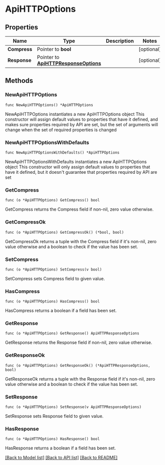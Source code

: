 # ApiHTTPOptions

## Properties

Name | Type | Description | Notes
------------ | ------------- | ------------- | -------------
**Compress** | Pointer to **bool** |  | [optional] 
**Response** | Pointer to [**ApiHTTPResponseOptions**](ApiHTTPResponseOptions.md) |  | [optional] 

## Methods

### NewApiHTTPOptions

`func NewApiHTTPOptions() *ApiHTTPOptions`

NewApiHTTPOptions instantiates a new ApiHTTPOptions object
This constructor will assign default values to properties that have it defined,
and makes sure properties required by API are set, but the set of arguments
will change when the set of required properties is changed

### NewApiHTTPOptionsWithDefaults

`func NewApiHTTPOptionsWithDefaults() *ApiHTTPOptions`

NewApiHTTPOptionsWithDefaults instantiates a new ApiHTTPOptions object
This constructor will only assign default values to properties that have it defined,
but it doesn't guarantee that properties required by API are set

### GetCompress

`func (o *ApiHTTPOptions) GetCompress() bool`

GetCompress returns the Compress field if non-nil, zero value otherwise.

### GetCompressOk

`func (o *ApiHTTPOptions) GetCompressOk() (*bool, bool)`

GetCompressOk returns a tuple with the Compress field if it's non-nil, zero value otherwise
and a boolean to check if the value has been set.

### SetCompress

`func (o *ApiHTTPOptions) SetCompress(v bool)`

SetCompress sets Compress field to given value.

### HasCompress

`func (o *ApiHTTPOptions) HasCompress() bool`

HasCompress returns a boolean if a field has been set.

### GetResponse

`func (o *ApiHTTPOptions) GetResponse() ApiHTTPResponseOptions`

GetResponse returns the Response field if non-nil, zero value otherwise.

### GetResponseOk

`func (o *ApiHTTPOptions) GetResponseOk() (*ApiHTTPResponseOptions, bool)`

GetResponseOk returns a tuple with the Response field if it's non-nil, zero value otherwise
and a boolean to check if the value has been set.

### SetResponse

`func (o *ApiHTTPOptions) SetResponse(v ApiHTTPResponseOptions)`

SetResponse sets Response field to given value.

### HasResponse

`func (o *ApiHTTPOptions) HasResponse() bool`

HasResponse returns a boolean if a field has been set.


[[Back to Model list]](../README.md#documentation-for-models) [[Back to API list]](../README.md#documentation-for-api-endpoints) [[Back to README]](../README.md)


